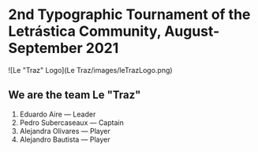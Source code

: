 # 2nd Typographic Tournament of the Letrástica Community, August-September 2021

![Le "Traz" Logo](Le Traz/images/leTrazLogo.png)

## We are the team Le "Traz"

1. Eduardo Aire — Leader
2. Pedro Subercaseaux — Captain
3. Alejandra Olivares — Player
4. Alejandro Bautista — Player
